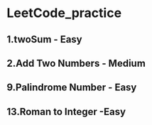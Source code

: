 # LeetCode_practice


## 1.twoSum - Easy
## 2.Add Two Numbers - Medium
## 9.Palindrome Number - Easy
## 13.Roman to Integer -Easy
